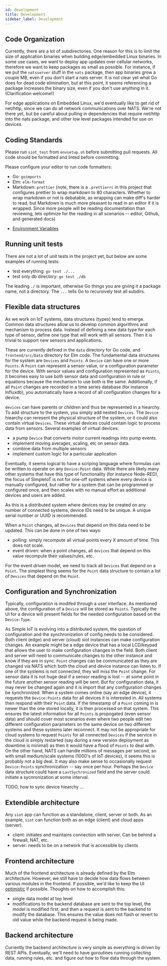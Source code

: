 ```yaml
---
id: development
title: Development
sidebar_label: Development
---
```


## Code Organization

Currently, there are a lot of subdirectories. One reason for this is to limit
the size of application binaries when building edge/embedded Linux binaries. In
some use cases, we want to deploy app updates over cellular networks, therefore
we want to keep packages as small as possible. For instance, if we put the
`natsserver` stuff in the `nats` package, then app binaries grow a couple MB,
even if you don't start a nats server. It is not clear yet what Go does for dead
code elimination, but at this point, it seems referencing a package increases
the binary size, even if you don't use anything in it. (Clarification welcome!)

For edge applications on Embedded Linux, we'd eventually like to get rid of
net/http, since we can do all network communications over NATS. We're not there
yet, but be careful about pulling in dependencies that require net/http into the
nats package, and other low level packages intended for use on devices.

## Coding Standards

Please run `siot_test` from `envsetup.sh` before submitting pull requests. All
code should be formatted and linted before committing.

Please configure your editor to run code formatters:

- Go: `goimports`
- Elm: `elm-format`
- Markdown: `prettier` (note, there is a `.prettierrc` in this project that
  configures prettier to wrap markdown to 80 characters. Whether to wrap
  markdown or not is debatable, as wrapping can make diff's harder to read, but
  Markdown is much more pleasant to read in an editor if it is wrapped. Since
  more people will be reading documentation than reviewing, lets optimize for
  the reading in all scenarios -- editor, Github, and generated docs)

* [Environment Variables](environment-variables.md)

## Running unit tests

There are not a lot of unit tests in the project yet, but below are some
examples of running tests:

- test everything: `go test ./...`
- test only db directory: `go test ./db`

The leading `./` is important, otherwise Go things you are giving it a package
name, not a directory. The `...` tells Go to recursively test all subdirs.

## Flexible data structures

As we work on IoT systems, data structures (types) tend to emerge. Common data
structures allow us to develop common algorithms and mechanism to process data.
Instead of defining a new data type for each type of sensor, define one type
that will work with all sensors. Then it is trivial to support new sensors and
applications.

These are currently defined in the `data` directory for Go code, and
`frontend/src/Data` directory for Elm code. The fundamental data structures for
the system are `Devices` and `Points`. A `Device` can have one or more `Points`.
A `Point` can represent a sensor value, or a configuration parameter for the
device. With sensor values and configuration represented as `Points`, it becomes
easy to use both sensor data and configuration in rule or equations because the
mechanism to use both is the same. Additionally, if all `Point` changes are
recorded in a time series database (for instance Influxdb), you automatically
have a record of all configuration changes for a device.

`devices` can have parents or children and thus be represented in a hiearchy. To
add structure to the system, you simply add nested `Devices`. The `Device`
hiearchy can reresent the physical structure of the system, or it could also
contain virtual `Devices`. These virtual devices could contain logic to process
data from sensors. Several examples of virtual devices:

- a pump `Device` that converts motor current readings into pump events.
- implement moving averages, scaling, etc on sensor data.
- combine data from multiple sensors
- implement custom logic for a particular application

Eventually, it seems logical to have a scriping language where formulas can be
written to operate on any `Device:Point` data. While there are likely many other
systems that have this type of functionality (for instance Node-RED), the focus
of SimpleIoT is not for one-off systems where every device is manually
configured, but rather for a system that can be programmed or configured once,
and then scales with no manual effort as additional devices and users are added.

As this is a distributed system where devices may be created on any number of
connected systems, device IDs need to be unique. A unique serial number or UUID
is recommended.

When a `Point` changes, all `Devices` that depend on this data need to be
updated. This can be done in one of two ways:

- polling: simply recompute all virtual points every X amount of time. This does
  not scale.
- event driven: when a point changes, all `devices` that depend on this value
  recompute their values/rules, etc.

For the event driven model, we need to track all `Devices` that depend on a
`Point`. The simplest thing seems for the `Point` data structure to contain a
list of `Devices` that depend on the `Point`.

## Configuration and Synchronization

Typically, configuration is modifed through a user interface. As mentioned
above, the configuration of a `Device` will be stored as `Points`. Typically the
UI for a device will present fields for the needed configuration based on the
`Device:Type`.

As Simple IoT is evolving into a distributed system, the question of
configuration and the synchronization of config needs to be considered. Both
client (edge) and server (cloud) siot instances can make configuration changes.
An example might be a edge device that has a local LCD/keypad that allows the
user to make configuration changes in the field. Both client and server will
need to communicate changes to the other instance and know if they are in sync.
`Point` changes can be communicated as they are changed via NATS which both the
cloud and device instance can listen to. If one of the systems is not connected,
they will miss the `Point` change. For sensor data it is not huge deal if a
sensor reading is lost -- at some point in the future another sensor reading
will be sent. But for configuration data, it may never be changed again and it
is import that any configuration changes be synchronized. When a system comes
online (say an edge device), it requests the `Device:Points` data for all
devices it is interested in. All systems then respond with their `Point` data.
If the timestamp of a `Point` coming in is newer than the one stored locally, it
is then processed on that system. This ensures the latest information for all
`Points` is propogated (even sensor data) and should cover most scenarios even
where two people edit two different configuration parameters on the same device
on two different systems and these systems later reconnect. It may not be
appropriate for cloud systems to request `Points` for all connected `Devices` if
the service in the cloud is simply restarted (say during a new version
deployment as downtime is minimal) as then it would have a flood of `Points` to
deal with. On the other hand, NATS can handle millions of messages per second,
so with small medium/scale systems (1000's of IoT devices), it seems this is
probably not a big deal. It may also make sense to occasionally request
`Device:Points` synchronization -- say once per hour. Perhaps the `Device` data
structure could have a `LastSychronized` field and the server could initiate a
sycnronization at some interval.

TODO, how to sync device hiearchy ...

## Extendible architecture

Any `siot` app can function as a standalone, client, server or both. As an
example, `siot` can function both as an edge (client) and cloud apps (server).

- client: initiates and maintains connection with server. Can be behind a
  firewall, NAT, etc.
- server: needs to be on a network that is accessible by clients

## Frontend architecture

Much of the frontend architecture is already defined by the Elm architecture.
However, we still have to decide how data flows between various modules in the
frontend. If possible, we'd like to keep the UI
[optimistic](https://blog.meteor.com/optimistic-ui-with-meteor-67b5a78c3fcf) if
possible. Thoughts on how to accomplish this:

- single data model at top level
- modifications to the backend database are sent to the top level, the model is
  modified first, and then a request is sent to the backend to modify the
  database. This ensures the value does not flash or revert to old value while
  the backend request is being made.

## Backend architecture

Currently the backend architecture is very simple as everything is driven by
REST APIs. Eventually, we'll need to have goroutines running collecting data,
running rules, etc. and figure out how to flow data through the system.
